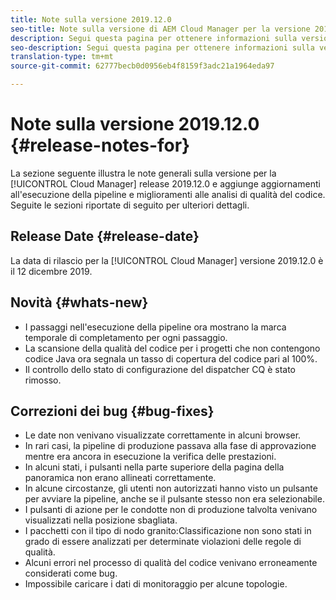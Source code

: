 ```yaml
---
title: Note sulla versione 2019.12.0
seo-title: Note sulla versione di AEM Cloud Manager per la versione 2019.12.0
description: Segui questa pagina per ottenere informazioni sulla versione 2019.12.0 di Cloud Manager.
seo-description: Segui questa pagina per ottenere informazioni sulla versione 2019.12.0 di AEM Cloud Manager.
translation-type: tm+mt
source-git-commit: 62777becb0d0956eb4f8159f3adc21a1964eda97

---
```


# Note sulla versione 2019.12.0 {#release-notes-for}

La sezione seguente illustra le note generali sulla versione per la [!UICONTROL Cloud Manager] release 2019.12.0 e aggiunge aggiornamenti all&#39;esecuzione della pipeline e miglioramenti alle analisi di qualità del codice.
Seguite le sezioni riportate di seguito per ulteriori dettagli.

## Release Date {#release-date}

La data di rilascio per la [!UICONTROL Cloud Manager] versione 2019.12.0 è il 12 dicembre 2019.

## Novità {#whats-new}

* I passaggi nell&#39;esecuzione della pipeline ora mostrano la marca temporale di completamento per ogni passaggio.
* La scansione della qualità del codice per i progetti che non contengono codice Java ora segnala un tasso di copertura del codice pari al 100%.
* Il controllo dello stato di configurazione del dispatcher CQ è stato rimosso.


## Correzioni dei bug {#bug-fixes}

* Le date non venivano visualizzate correttamente in alcuni browser.
* In rari casi, la pipeline di produzione passava alla fase di approvazione mentre era ancora in esecuzione la verifica delle prestazioni.
* In alcuni stati, i pulsanti nella parte superiore della pagina della panoramica non erano allineati correttamente.
* In alcune circostanze, gli utenti non autorizzati hanno visto un pulsante per avviare la pipeline, anche se il pulsante stesso non era selezionabile.
* I pulsanti di azione per le condotte non di produzione talvolta venivano visualizzati nella posizione sbagliata.
* I pacchetti con il tipo di nodo granito:Classificazione non sono stati in grado di essere analizzati per determinate violazioni delle regole di qualità.
* Alcuni errori nel processo di qualità del codice venivano erroneamente considerati come bug.
* Impossibile caricare i dati di monitoraggio per alcune topologie.
